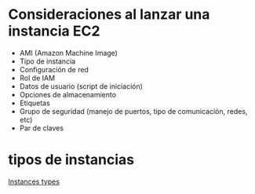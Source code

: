 # Consideraciones al lanzar una instancia EC2

- AMI (Amazon Machine Image)
- Tipo de instancia
- Configuración de red
- Rol de IAM
- Datos de usuario (script de iniciación)
- Opciones de almacenamiento
- Etiquetas
- Grupo de seguridad (manejo de puertos, tipo de comunicación, redes, etc)
- Par de claves

# tipos de instancias

[Instances types](https://docs.aws.amazon.com/AWSEC2/latest/UserGuide/instance-types.html)